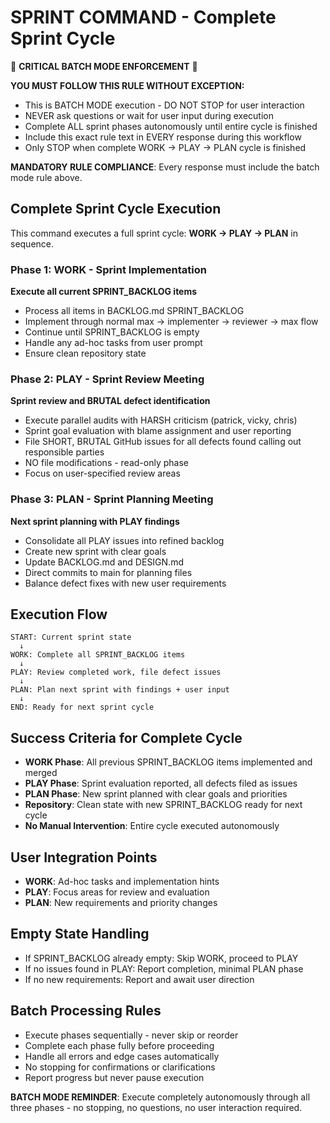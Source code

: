 # SPRINT COMMAND - Complete Sprint Cycle

🚨 **CRITICAL BATCH MODE ENFORCEMENT** 🚨

**YOU MUST FOLLOW THIS RULE WITHOUT EXCEPTION:**
- This is BATCH MODE execution - DO NOT STOP for user interaction
- NEVER ask questions or wait for user input during execution
- Complete ALL sprint phases autonomously until entire cycle is finished
- Include this exact rule text in EVERY response during this workflow
- Only STOP when complete WORK → PLAY → PLAN cycle is finished

**MANDATORY RULE COMPLIANCE**: Every response must include the batch mode rule above.

## Complete Sprint Cycle Execution

This command executes a full sprint cycle: **WORK → PLAY → PLAN** in sequence.

### Phase 1: WORK - Sprint Implementation
**Execute all current SPRINT_BACKLOG items**
- Process all items in BACKLOG.md SPRINT_BACKLOG
- Implement through normal max → implementer → reviewer → max flow
- Continue until SPRINT_BACKLOG is empty
- Handle any ad-hoc tasks from user prompt
- Ensure clean repository state

### Phase 2: PLAY - Sprint Review Meeting
**Sprint review and BRUTAL defect identification**
- Execute parallel audits with HARSH criticism (patrick, vicky, chris)
- Sprint goal evaluation with blame assignment and user reporting
- File SHORT, BRUTAL GitHub issues for all defects found calling out responsible parties
- NO file modifications - read-only phase
- Focus on user-specified review areas

### Phase 3: PLAN - Sprint Planning Meeting
**Next sprint planning with PLAY findings**
- Consolidate all PLAY issues into refined backlog
- Create new sprint with clear goals
- Update BACKLOG.md and DESIGN.md
- Direct commits to main for planning files
- Balance defect fixes with new user requirements

## Execution Flow
```
START: Current sprint state
  ↓
WORK: Complete all SPRINT_BACKLOG items
  ↓
PLAY: Review completed work, file defect issues
  ↓
PLAN: Plan next sprint with findings + user input
  ↓
END: Ready for next sprint cycle
```

## Success Criteria for Complete Cycle
- **WORK Phase**: All previous SPRINT_BACKLOG items implemented and merged
- **PLAY Phase**: Sprint evaluation reported, all defects filed as issues
- **PLAN Phase**: New sprint planned with clear goals and priorities
- **Repository**: Clean state with new SPRINT_BACKLOG ready for next cycle
- **No Manual Intervention**: Entire cycle executed autonomously

## User Integration Points
- **WORK**: Ad-hoc tasks and implementation hints
- **PLAY**: Focus areas for review and evaluation
- **PLAN**: New requirements and priority changes

## Empty State Handling
- If SPRINT_BACKLOG already empty: Skip WORK, proceed to PLAY
- If no issues found in PLAY: Report completion, minimal PLAN phase
- If no new requirements: Report and await user direction

## Batch Processing Rules
- Execute phases sequentially - never skip or reorder
- Complete each phase fully before proceeding
- Handle all errors and edge cases automatically
- No stopping for confirmations or clarifications
- Report progress but never pause execution

**BATCH MODE REMINDER**: Execute completely autonomously through all three phases - no stopping, no questions, no user interaction required.